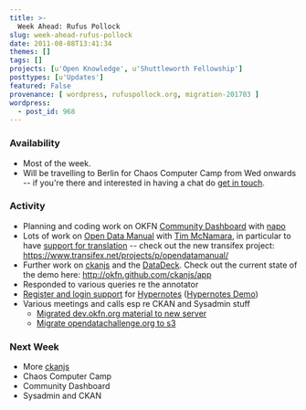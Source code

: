 ```yaml
---
title: >-
  Week Ahead: Rufus Pollock
slug: week-ahead-rufus-pollock
date: 2011-08-08T13:41:34
themes: []
tags: []
projects: [u'Open Knowledge', u'Shuttleworth Fellowship']
posttypes: [u'Updates']
featured: False
provenance: [ wordpress, rufuspollock.org, migration-201703 ]
wordpress:
  - post_id: 968
---
```


### Availability

* Most of the week.
* Will be travelling to Berlin for Chaos Computer Camp from Wed onwards -- if you're there and interested in having a chat do [get in touch][contact].

### Activity

* Planning and coding work on OKFN [Community Dashboard][] with [napo][]
* Lots of work on [Open Data Manual][odm] with [Tim McNamara][], in particular to have [support for translation][i18n-issue] -- check out the new transifex project: <https://www.transifex.net/projects/p/opendatamanual/>
* Further work on [ckanjs][] and the [DataDeck][]. Check out the current state of the demo here: <http://okfn.github.com/ckanjs/app>
* Responded to various queries re the annotator
* [Register and login support][issue-11] for [Hypernotes][] ([Hypernotes Demo][])
* Various meetings and calls esp re CKAN and Sysadmin stuff
  * [Migrated dev.okfn.org material to new server](http://trac.okfn.org/ticket/858)
  * [Migrate opendatachallenge.org to s3](http://trac.okfn.org/ticket/857)

### Next Week

* More [ckanjs][]
* Chaos Computer Camp
* Community Dashboard
* Sysadmin and CKAN

[contact]: http://okfn.org/members/rgrp
[DataDeck]: http://wiki.ckan.net/DataDeck
[ckanjs]: http://github.com/okfn/ckanjs
[Hypernotes]: http://github.com/okfn/hypernotes
[Hypernotes Demo]: http://hypernotes.dev.okfn.org/static/app/index.html
[issue-11]: https://github.com/okfn/hypernotes/issues/11
[Tim McNamara]: http://okfn.org/members/timmcnamara/
[odm]: http://opendatamanual.org/
[i18n-issue]: https://github.com/okfn/opendatamanual/issues/15
[Community Dashboard]: http://wiki.okfn.org/Community_Dashboard
[napo]: http://okfn.org/members/napo

